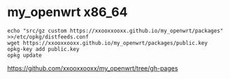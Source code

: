 # my_openwrt x86_64

```
echo "src/gz custom https://xxooxxooxx.github.io/my_openwrt/packages" >>/etc/opkg/distfeeds.conf
wget https://xxooxxooxx.github.io/my_openwrt/packages/public.key
opkg-key add public.key
opkg update
```

https://github.com/xxooxxooxx/my_openwrt/tree/gh-pages

